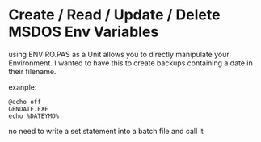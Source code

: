 # Create / Read / Update / Delete MSDOS Env Variables

using ENVIRO.PAS as a Unit allows you to directly manipulate your Environment. I wanted to have this to create backups containing a date in their filename.

exanple:

```
@echo off
GENDATE.EXE
echo %DATEYMD%
```
no need to write a set statement into a batch file and call it
